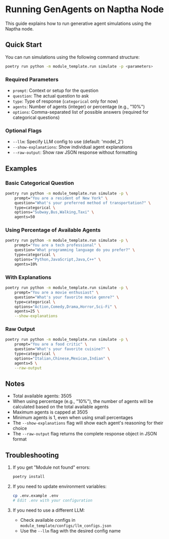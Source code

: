 # Running GenAgents on Naptha Node

This guide explains how to run generative agent simulations using the Naptha node.

## Quick Start

You can run simulations using the following command structure:
```bash
poetry run python -m module_template.run simulate -p <parameters>
```

### Required Parameters

- `prompt`: Context or setup for the question
- `question`: The actual question to ask
- `type`: Type of response (`categorical` only for now)
- `agents`: Number of agents (integer) or percentage (e.g., "10%")
- `options`: Comma-separated list of possible answers (required for categorical questions)

### Optional Flags

- `--llm`: Specify LLM config to use (default: 'model_2')
- `--show-explanations`: Show individual agent explanations
- `--raw-output`: Show raw JSON response without formatting

## Examples

### Basic Categorical Question
```bash
poetry run python -m module_template.run simulate -p \
    prompt="You are a resident of New York" \
    question="What's your preferred method of transportation?" \
    type=categorical \
    options="Subway,Bus,Walking,Taxi" \
    agents=50
```

### Using Percentage of Available Agents
```bash
poetry run python -m module_template.run simulate -p \
    prompt="You are a tech professional" \
    question="What programming language do you prefer?" \
    type=categorical \
    options="Python,JavaScript,Java,C++" \
    agents=10%
```

### With Explanations
```bash
poetry run python -m module_template.run simulate -p \
    prompt="You are a movie enthusiast" \
    question="What's your favorite movie genre?" \
    type=categorical \
    options="Action,Comedy,Drama,Horror,Sci-Fi" \
    agents=25 \
    --show-explanations
```

### Raw Output
```bash
poetry run python -m module_template.run simulate -p \
    prompt="You are a food critic" \
    question="What's your favorite cuisine?" \
    type=categorical \
    options="Italian,Chinese,Mexican,Indian" \
    agents=5 \
    --raw-output
```

## Notes

- Total available agents: 3505
- When using percentage (e.g., "10%"), the number of agents will be calculated based on the total available agents
- Maximum agents is capped at 3505
- Minimum agents is 1, even when using small percentages
- The `--show-explanations` flag will show each agent's reasoning for their choice
- The `--raw-output` flag returns the complete response object in JSON format

## Troubleshooting

1. If you get "Module not found" errors:
   ```bash
   poetry install
   ```

2. If you need to update environment variables:
   ```bash
   cp .env.example .env
   # Edit .env with your configuration
   ```

3. If you need to use a different LLM:
   - Check available configs in `module_template/configs/llm_configs.json`
   - Use the `--llm` flag with the desired config name
